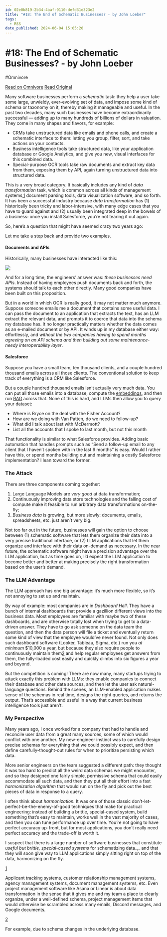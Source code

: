 ```yaml
---
id: 02e0b819-2b34-4aaf-9110-defd31e323e2
title: "#18: The End of Schematic Businesses? - by John Loeber"
tags:
  - RSS
date_published: 2024-06-04 15:05:20
---
```


# #18: The End of Schematic Businesses? - by John Loeber
#Omnivore

[Read on Omnivore](https://omnivore.app/me/18-the-end-of-schematic-businesses-by-john-loeber-18fe4fad464)
[Read Original](https://loeber.substack.com/p/18-the-end-of-schematic-businesses)



Many software businesses perform a _schematic_ task: they help a user take some large, unwieldy, ever-evolving set of data, and impose some kind of schema or taxonomy on it, thereby making it manageable and useful. In the past two decades, many such businesses have become extraordinarily successful — adding up to many hundreds of billions of dollars in valuation. They come in many shapes and flavors, for example:

* CRMs take unstructured data like emails and phone calls, and create a schematic interface to them: letting you group, filter, sort, and take actions on your contacts.
* Business intelligence tools take structured data, like your application database or Google Analytics, and give you new, visual interfaces for this combined data.
* Special-purpose OCR tools take raw documents and extract key data from them, exposing them by API, again turning unstructured data into structured data.

This is a very broad category. It basically includes any kind of _data transformation_ task, which is common across all kinds of management systems,[1](https:&#x2F;&#x2F;loeber.substack.com&#x2F;p&#x2F;18-the-end-of-schematic-businesses#footnote-1-145184599) document parsing tools, data visualization software, and so forth. It has been a successful industry because _data transformation_ has (1) historically been tricky and labor-intensive, with many edge cases that you have to guard against and (2) usually been integrated deep in the bowels of a business: once you install Salesforce, you’re not tearing it out again. 

So, here’s a question that might have seemed crazy two years ago: 

Let me take a step back and provide two examples. 

#### Documents and APIs

Historically, many businesses have interacted like this:

[![](https:&#x2F;&#x2F;proxy-prod.omnivore-image-cache.app&#x2F;1456x1025,sVJARgjclJ3UOq-2Oe0urtXrJtwDv3tkqSmt_NPjRKe0&#x2F;https:&#x2F;&#x2F;substackcdn.com&#x2F;image&#x2F;fetch&#x2F;w_1456,c_limit,f_auto,q_auto:good,fl_progressive:steep&#x2F;https%3A%2F%2Fsubstack-post-media.s3.amazonaws.com%2Fpublic%2Fimages%2Fe117df11-5ba0-4240-99e5-4901d380c09f_1938x1364.png)](https:&#x2F;&#x2F;substackcdn.com&#x2F;image&#x2F;fetch&#x2F;f%5Fauto,q%5Fauto:good,fl%5Fprogressive:steep&#x2F;https%3A%2F%2Fsubstack-post-media.s3.amazonaws.com%2Fpublic%2Fimages%2Fe117df11-5ba0-4240-99e5-4901d380c09f%5F1938x1364.png)

And for a long time, the engineers’ answer was: _these businesses need APIs_. Instead of having employees push documents back and forth, the systems should talk to each other directly. Many good companies have been built on this proposition.

But in a world in which OCR is really good, it may not matter much anymore. Suppose someone emails me a document that contains some useful data. I can pass the document to an application that extracts the text, has an LLM extract the relevant data, and prompts it to coerce that data into the schema my database has. It no longer practically matters whether the data comes as an e-mailed document or by API. It winds up in my database either way: effortlessly, and _without the two companies having to spend months agreeing on an API schema and then building out some maintenance-needy interoperability layer_.

#### Salesforce

Suppose you have a small team, ten thousand clients, and a couple hundred thousand emails across all those clients. The conventional solution to keep track of everything is a CRM like Salesforce.

But a couple hundred thousand emails isn’t actually very much data. You can put all those emails into a database, compute the [embeddings](https:&#x2F;&#x2F;en.wikipedia.org&#x2F;wiki&#x2F;Word%5Fembedding), and then run [RAG](https:&#x2F;&#x2F;en.wikipedia.org&#x2F;wiki&#x2F;Prompt%5Fengineering#Retrieval-augmented%5Fgeneration) across that. None of this is hard, and LLMs then allow you to query your dataset:

* Where is Bryce on the deal with the Fisher Account?
* How are we doing with Van Patten, do we need to follow-up?
* What did I talk about last with McDermott?
* List all the accounts that I spoke to last month, but not this month

That functionality is similar to what Salesforce provides. Adding basic automation that handles prompts such as “Send a follow-up email to any client that I haven’t spoken with in the last 6 months” is easy. Would I rather have this, or spend months building out and maintaining a costly Salesforce implementation? I lean toward the former.

### **The Attack**

There are three components coming together:

1. Large Language Models are _very good_ at data transformation;
2. Continuously improving data store technologies and the falling cost of compute make it feasible to run arbitrary data transformations on-the-fly;
3. _Business data_ is growing, but more slowly: documents, emails, spreadsheets, etc. just aren’t very big.

Not too far out in the future, businesses will gain the option to choose between (1) schematic software that lets them organize their data into a very precise traditional interface, or (2) LLM applications that let them organize and interface with their data on-demand as necessary. In the near future, the schematic software might have a precision advantage over the LLM application, but as time goes on, I’d expect the LLM application to become better and better at making precisely the right transformation based on the user’s demand.

### **The LLM Advantage**

The LLM approach has one big advantage: it’s much more flexible, so it’s not annoying to set up and maintain.

By way of example: most companies are in _Dashboard Hell_. They have a bunch of internal dashboards that provide a gazillion different views into the business data. Most employees are familiar with maybe two of these dashboards, and are otherwise totally lost when trying to get to a data-driven answer. They have to go ask someone on the data team the question, and then the data person will file a ticket and eventually return some kind of view that the employee would’ve never found. Not only does such dashboard software (Looker, Tableau, Sigma, etc.) run you _at minimum_ $10,000 a year, but because they also require people to continuously maintain them[2](https:&#x2F;&#x2F;loeber.substack.com&#x2F;p&#x2F;18-the-end-of-schematic-businesses#footnote-2-145184599) and help regular employees get answers from them, the fully-loaded cost easily and quickly climbs into six figures a year and beyond. 

But the competition is coming! There are now many, many startups trying to attack exactly this problem with LLMs: they enable companies to connect their database and other data sources, and then let the user ask natural-language questions. Behind the scenes, an LLM-enabled application makes sense of the schemas in real time, designs the right queries, and returns the output. That’s accessible and useful in a way that current business intelligence tools just aren’t. 

### **My Perspective**

Many years ago, I once worked for a company that had to handle and reconcile user data from a great many sources, some of which would conflict with one another. My new-engineer instinct was to carefully design precise schemas for everything that we could possibly expect, and then define carefully-thought-out rules for when to prioritize persisting which data.

More senior engineers on the team suggested a different path: they thought it was too hard to predict all the weird data schemas we might encounter, and so they designed one fairly simple, permissive schema that could easily accommodate all such data, and then they put all their effort into a fast _harmonization algorithm_ that would run on the fly and pick out the best pieces of data in response to a query.

I often think about _harmonization._ It was one of those classic don’t-let-perfect-be-the-enemy-of-good techniques that make for practical engineering: instead of building a brittle, special-cased system, build something that’s easy to maintain, works well in the vast majority of cases, and then you can tune performance up over time. You’re not going to have perfect accuracy up-front, but for most applications, you don’t really need perfect accuracy and the trade-off is worth it.

I suspect that there is a large number of software businesses that constitute _useful but brittle, special-cased systems_ for schematizing data_,_ and that they will soon give way to LLM applications simply sitting right on top of the data, harmonizing on the fly. 

[1](https:&#x2F;&#x2F;loeber.substack.com&#x2F;p&#x2F;18-the-end-of-schematic-businesses#footnote-anchor-1-145184599)

Applicant tracking systems, customer relationship management systems, agency management systems, document management systems, etc. Even project management software like Asana or Linear is about data transformation in the sense that it gives me and my team a place to clearly organize, under a well-defined schema, project management items that would otherwise be scrambled across many emails, Discord messages, and Google documents.

[2](https:&#x2F;&#x2F;loeber.substack.com&#x2F;p&#x2F;18-the-end-of-schematic-businesses#footnote-anchor-2-145184599)

For example, due to schema changes in the underlying database.